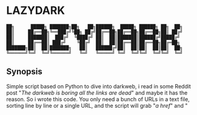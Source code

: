 # LAZYDARK

```
██╗      █████╗ ███████╗██╗   ██╗██████╗  █████╗ ██████╗ ██╗  ██╗
██║     ██╔══██╗╚══███╔╝╚██╗ ██╔╝██╔══██╗██╔══██╗██╔══██╗██║ ██╔╝
██║     ███████║  ███╔╝  ╚████╔╝ ██║  ██║███████║██████╔╝█████╔╝
██║     ██╔══██║ ███╔╝    ╚██╔╝  ██║  ██║██╔══██║██╔══██╗██╔═██╗
███████╗██║  ██║███████╗   ██║   ██████╔╝██║  ██║██║  ██║██║  ██╗
╚══════╝╚═╝  ╚═╝╚══════╝   ╚═╝   ╚═════╝ ╚═╝  ╚═╝╚═╝  ╚═╝╚═╝  ╚═╝
```

## Synopsis

Simple script based on Python to dive into darkweb, i read in some Reddit post "_The darkweb is boring all the links are dead_" and maybe it has the reason. So i wrote this code. You only need a bunch of URLs in a text file, sorting line by line or a single URL, and the script will grab "_a href_" and "<title>" and other data, so you will have the status of the web page and its content in an easy way to navigate in some seconds.

## Dependencies

For Debian and its derivatives, you need to install the next dependencies:

```
sudo apt update
sudo apt install python3-bs4 python3-pymongo python3-requests mongodb-org-server mongosh
sudo systemctl start mongod.service
```
For macOS 12+ (m1 chip)
```
xcode-select --install
brew tap mongodb/brew
brew install mongodb-community@7.0
brew services start mongodb-community@7.0
```
Now we need to create a virtual environment in macOS
```
brew install python3-venv
cd /path/to/your/project/directory
python3 -m venv myenv
source myenv/bin/activate
pip3 install bs4 pymongo requests
```


## Usage

Easy to use:

```
python3 lazydark.py --help
python3 lazydark -u payperme.com
python3 lazydark -s payperme
python3 lazydark -d 6643a903a60e33b7c9daa82e
```

